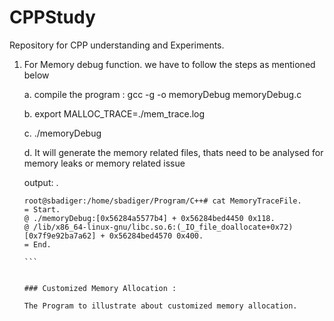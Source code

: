 # CPPStudy
Repository for CPP understanding and Experiments.

1.  For Memory debug function. we have to follow the steps as mentioned below

    a. compile the program : gcc -g -o memoryDebug memoryDebug.c

    b. export MALLOC_TRACE=./mem_trace.log

    c. ./memoryDebug

    d. It will generate the memory related files, thats need to be analysed for memory leaks or memory related issue

    
    output: .
    ````
    root@sbadiger:/home/sbadiger/Program/C++# cat MemoryTraceFile.
    = Start.
    @ ./memoryDebug:[0x56284a5577b4] + 0x56284bed4450 0x118.
    @ /lib/x86_64-linux-gnu/libc.so.6:(_IO_file_doallocate+0x72)[0x7f9e92ba7a62] + 0x56284bed4570 0x400.
    = End.
    
    ```
    
    
    ### Customized Memory Allocation :
    
    The Program to illustrate about customized memory allocation.
    
    
